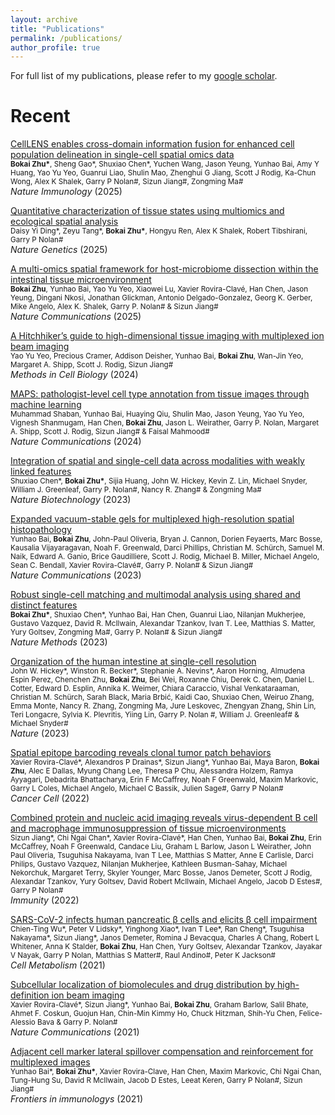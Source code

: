 ```yaml
---
layout: archive
title: "Publications"
permalink: /publications/
author_profile: true
---
```


For full list of my publications, please refer to my [google scholar](https://scholar.google.com/citations?user=ZfCfEYcAAAAJ&hl=en).

Recent
======

[CellLENS enables cross-domain information fusion for enhanced cell population delineation in single-cell spatial omics data](https://www.nature.com/articles/s41590-025-02163-1)\
<small>__Bokai Zhu*__, Sheng Gao*, Shuxiao Chen*, Yuchen Wang, Jason Yeung, Yunhao Bai, Amy Y Huang, Yao Yu Yeo, Guanrui Liao, Shulin Mao, Zhenghui G Jiang, Scott J Rodig, Ka-Chun Wong, Alex K Shalek, Garry P Nolan\#, Sizun Jiang\#, Zongming Ma\#</small>\
*Nature Immunology* (2025)

[Quantitative characterization of tissue states using multiomics and ecological spatial analysis](https://www.nature.com/articles/s41588-025-02119-z)\
<small>Daisy Yi Ding*, Zeyu Tang*, __Bokai Zhu*__, Hongyu Ren, Alex K Shalek, Robert Tibshirani, Garry P Nolan\#</small>\
*Nature Genetics* (2025)

[A multi-omics spatial framework for host-microbiome dissection within the intestinal tissue microenvironment](https://www.nature.com/articles/s41467-025-56237-7)\
<small>__Bokai Zhu__, Yunhao Bai, Yao Yu Yeo, Xiaowei Lu, Xavier Rovira-Clavé, Han Chen, Jason Yeung, Dingani Nkosi, Jonathan Glickman, Antonio Delgado-Gonzalez, Georg K. Gerber, Mike Angelo, Alex K. Shalek, Garry P. Nolan\# & Sizun Jiang\#</small>\
*Nature Communications* (2025)

[A Hitchhiker’s guide to high-dimensional tissue imaging with multiplexed ion beam imaging](https://doi.org/10.1016/bs.mcb.2024.02.018)\
<small>Yao Yu Yeo, Precious Cramer, Addison Deisher, Yunhao Bai, __Bokai Zhu__, Wan-Jin Yeo, Margaret A. Shipp, Scott J. Rodig, Sizun Jiang\#</small>\
*Methods in Cell Biology* (2024)

[MAPS: pathologist-level cell type annotation from tissue images through machine learning](https://www.nature.com/articles/s41467-023-44188-w)\
<small>Muhammad Shaban, Yunhao Bai, Huaying Qiu, Shulin Mao, Jason Yeung, Yao Yu Yeo, Vignesh Shanmugam, Han Chen, __Bokai Zhu__, Jason L. Weirather, Garry P. Nolan, Margaret A. Shipp, Scott J. Rodig, Sizun Jiang\# & Faisal Mahmood\#</small>\
*Nature Communications* (2024)


[Integration of spatial and single-cell data across modalities with weakly linked features](https://www.nature.com/articles/s41587-023-01935-0)\
<small>Shuxiao Chen\*, __Bokai Zhu\*__, Sijia Huang, John W. Hickey, Kevin Z. Lin, Michael Snyder, William J. Greenleaf, Garry P. Nolan\#, Nancy R. Zhang\# & Zongming Ma\# </small>\
*Nature Biotechnology* (2023)

[Expanded vacuum-stable gels for multiplexed high-resolution spatial histopathology](https://www.nature.com/articles/s41467-023-39616-w)\
<small>Yunhao Bai, __Bokai Zhu__, John-Paul Oliveria, Bryan J. Cannon, Dorien Feyaerts, Marc Bosse, Kausalia Vijayaragavan, Noah F. Greenwald, Darci Phillips, Christian M. Schürch, Samuel M. Naik, Edward A. Ganio, Brice Gaudilliere, Scott J. Rodig, Michael B. Miller, Michael Angelo, Sean C. Bendall, Xavier Rovira-Clavé\#, Garry P. Nolan\# & Sizun Jiang\# </small>\
*Nature Communications* (2023)

[Robust single-cell matching and multimodal analysis using shared and distinct features](https://www.nature.com/articles/s41592-022-01709-7)\
<small>__Bokai Zhu\*__, Shuxiao Chen\*, Yunhao Bai, Han Chen, Guanrui Liao, Nilanjan Mukherjee, Gustavo Vazquez, David R. McIlwain, Alexandar Tzankov, Ivan T. Lee, Matthias S. Matter, Yury Goltsev, Zongming Ma\#, Garry P. Nolan\# & Sizun Jiang\# </small>\
*Nature Methods* (2023)

[Organization of the human intestine at single-cell resolution](https://www.nature.com/articles/s41586-023-05915-x)\
<small>John W. Hickey\*, Winston R. Becker\*, Stephanie A. Nevins\*, Aaron Horning, Almudena Espin Perez, Chenchen Zhu, __Bokai Zhu__, Bei Wei, Roxanne Chiu, Derek C. Chen, Daniel L. Cotter, Edward D. Esplin, Annika K. Weimer, Chiara Caraccio, Vishal Venkataraaman, Christian M. Schürch, Sarah Black, Maria Brbić, Kaidi Cao, Shuxiao Chen, Weiruo Zhang, Emma Monte, Nancy R. Zhang, Zongming Ma, Jure Leskovec, Zhengyan Zhang, Shin Lin, Teri Longacre, Sylvia K. Plevritis, Yiing Lin, Garry P. Nolan \#, William J. Greenleaf\# & Michael Snyder\# </small>\
*Nature* (2023)

[Spatial epitope barcoding reveals clonal tumor patch behaviors](https://www.sciencedirect.com/science/article/pii/S1535610822004433?via%3Dihub)\
<small>Xavier Rovira-Clavé\*, Alexandros P Drainas\*, Sizun Jiang\*, Yunhao Bai, Maya Baron, __Bokai Zhu__, Alec E Dallas, Myung Chang Lee, Theresa P Chu, Alessandra Holzem, Ramya Ayyagari, Debadrita Bhattacharya, Erin F McCaffrey, Noah F Greenwald, Maxim Markovic, Garry L Coles, Michael Angelo, Michael C Bassik, Julien Sage\#, Garry P Nolan\# </small>\
*Cancer Cell* (2022)

[Combined protein and nucleic acid imaging reveals virus-dependent B cell and macrophage immunosuppression of tissue microenvironments](https://www.sciencedirect.com/science/article/pii/S1074761322001431?via%3Dihub)\
<small>Sizun Jiang\*, Chi Ngai Chan\*, Xavier Rovira-Clavé\*, Han Chen, Yunhao Bai, __Bokai Zhu__, Erin McCaffrey, Noah F Greenwald, Candace Liu, Graham L Barlow, Jason L Weirather, John Paul Oliveria, Tsuguhisa Nakayama, Ivan T Lee, Matthias S Matter, Anne E Carlisle, Darci Philips, Gustavo Vazquez, Nilanjan Mukherjee, Kathleen Busman-Sahay, Michael Nekorchuk, Margaret Terry, Skyler Younger, Marc Bosse, Janos Demeter, Scott J Rodig, Alexandar Tzankov, Yury Goltsev, David Robert McIlwain, Michael Angelo, Jacob D Estes\#, Garry P Nolan\# </small>\
*Immunity* (2022)

[SARS-CoV-2 infects human pancreatic β cells and elicits β cell impairment](https://www.sciencedirect.com/science/article/pii/S1550413121002308?via%3Dihub)\
<small>Chien-Ting Wu\*, Peter V Lidsky\*, Yinghong Xiao\*, Ivan T Lee\*, Ran Cheng\*, Tsuguhisa Nakayama\*, Sizun Jiang\*, Janos Demeter, Romina J Bevacqua, Charles A Chang, Robert L Whitener, Anna K Stalder, __Bokai Zhu__, Han Chen, Yury Goltsev, Alexandar Tzankov, Jayakar V Nayak, Garry P Nolan, Matthias S Matter\#, Raul Andino\#, Peter K Jackson\# </small>\
*Cell Metabolism* (2021)

[Subcellular localization of biomolecules and drug distribution by high-definition ion beam imaging](https://www.nature.com/articles/s41467-021-24822-1)\
<small>Xavier Rovira-Clavé\*, Sizun Jiang\*, Yunhao Bai, __Bokai Zhu__, Graham Barlow, Salil Bhate, Ahmet F. Coskun, Guojun Han, Chin-Min Kimmy Ho, Chuck Hitzman, Shih-Yu Chen, Felice-Alessio Bava & Garry P. Nolan\# </small>\
*Nature Communications* (2021)

[Adjacent cell marker lateral spillover compensation and reinforcement for multiplexed images](https://www.frontiersin.org/articles/10.3389/fimmu.2021.652631/full)\
<small>Yunhao Bai\*, __Bokai Zhu\*__, Xavier Rovira-Clave, Han Chen, Maxim Markovic, Chi Ngai Chan, Tung-Hung Su, David R McIlwain, Jacob D Estes, Leeat Keren, Garry P Nolan\#, Sizun Jiang\# </small>\
*Frontiers in immunologys* (2021)







